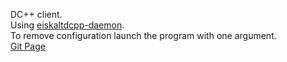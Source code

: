 DC++ client.\
Using [eiskaltdcpp-daemon](https://github.com/eiskaltdcpp/eiskaltdcpp).\
To remove configuration launch the program with one argument.\
[Git Page](https://github.com/colin-i/dico)
